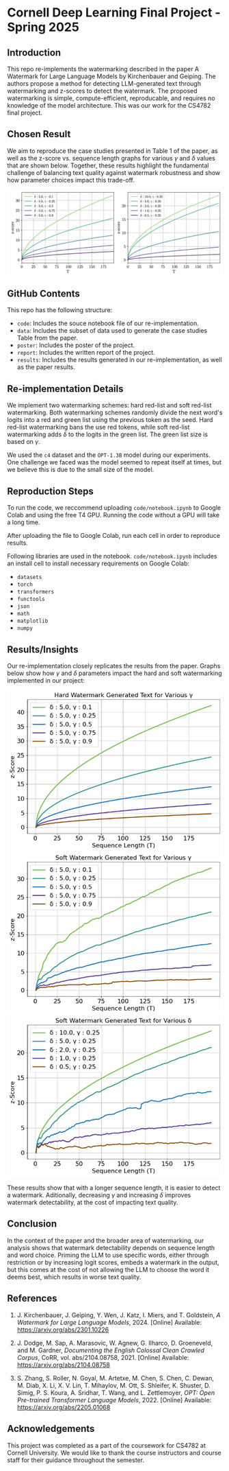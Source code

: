 # Cornell Deep Learning Final Project - Spring 2025

## Introduction
This repo re-implements the watermarking described in the paper A Watermark for Large Language Models by Kirchenbauer and Geiping. The authors propose a method for detecting LLM-generated text through watermarking and z-scores to detect the watermark. The proposed watermarking is simple, compute-efficient, reproducable, and requires no knowledge of the model architecture. This was our work for the CS4782 final project.

## Chosen Result
We aim to reproduce the case studies presented in Table 1 of the paper, as well as the z-score vs. sequence length graphs for various $\gamma$ and $\delta$ values that are shown below. Together, these results highlight the fundamental challenge of balancing text quality against watermark robustness and show how parameter choices impact this trade-off.

![Paper results](/results/paper_results.png)

## GitHub Contents
This repo has the following structure:
- `code`: Includes the souce notebook file of our re-implementation.
- `data`: Includes the subset of data used to generate the case studies Table from the paper.
- `poster`: Includes the poster of the project.
- `report`: Includes the written report of the project.
- `results`: Includes the results generated in our re-implementation, as well as the paper results.

## Re-implementation Details
We implement two watermarking schemes: hard red-list and soft red-list watermarking. Both watermarking schemes randomly divide the next word's logits into a red and green list using the previous token as the seed. Hard red-list watermarking bans the use red tokens, while soft red-list watermarking adds $\delta$ to the logits in the green list. The green list size is based on $\gamma$.

We used the `c4` dataset and the `OPT-1.3B` model during our experiments. One challenge we faced was the model seemed to repeat itself at times, but we believe this is due to the small size of the model.

## Reproduction Steps
To run the code, we reccommend uploading `code/notebook.ipynb` to Google Colab and using the free T4 GPU. Running the code without a GPU will take a long time.

After uploading the file to Google Colab, run each cell in order to reproduce results.

Following libraries are used in the notebook. `code/notebook.ipynb` includes an install cell to install necessary requirements on Google Colab:
- `datasets`
- `torch`
- `transformers`
- `functools`
- `json`
- `math`
- `matplotlib`
- `numpy`

## Results/Insights
Our re-implementation closely replicates the results from the paper. Graphs below show how $\gamma$ and $\delta$ parameters impact the hard and soft watermarking implemented in our project:

![](/results/hard_watermark_gamma_sweep.png)
![](/results/soft_watermark_gamma_sweep.png)
![](/results/soft_watermark_delta_sweep.png)

These results show that with a longer sequence length, it is easier to detect a watermark. Aditionally, decreasing $\gamma$ and increasing $\delta$ improves watermark detectability, at the cost of impacting text quality.

## Conclusion
In the context of the paper and the broader area of watermarking, our analysis shows that watermark detectability depends on sequence length and word choice. Priming the LLM to use specific words, either through restriction or by increasing logit scores, embeds a watermark in the output, but this comes at the cost of not allowing the LLM to choose the word it deems best, which results in worse text quality.

## References

1. J. Kirchenbauer, J. Geiping, Y. Wen, J. Katz, I. Miers, and T. Goldstein,
   *A Watermark for Large Language Models*, 2024.
   [Online] Available: https://arxiv.org/abs/2301.10226

2. J. Dodge, M. Sap, A. Marasovic, W. Agnew, G. Ilharco, D. Groeneveld, and M. Gardner,
   *Documenting the English Colossal Clean Crawled Corpus*, CoRR, vol. abs/2104.08758, 2021.
   [Online] Available: https://arxiv.org/abs/2104.08758

3. S. Zhang, S. Roller, N. Goyal, M. Artetxe, M. Chen, S. Chen, C. Dewan, M. Diab, X. Li, X. V. Lin,
   T. Mihaylov, M. Ott, S. Shleifer, K. Shuster, D. Simig, P. S. Koura, A. Sridhar, T. Wang, and L. Zettlemoyer,
   *OPT: Open Pre-trained Transformer Language Models*, 2022.
   [Online] Available: https://arxiv.org/abs/2205.01068
## Acknowledgements
This project was completed as a part of the coursework for CS4782 at Cornell University. We would like to thank the course instructors and course staff for their guidance throughout the semester.
